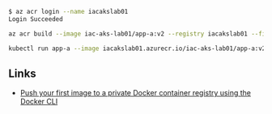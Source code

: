 

```bash
$ az acr login --name iacakslab01
Login Succeeded
```


```bash
az acr build --image iac-aks-lab01/app-a:v2 --registry iacakslab01 --file Dockerfile ..

```

```bash
kubectl run app-a --image iacakslab01.azurecr.io/iac-aks-lab01/app-a:v2
```

## Links

* [Push your first image to a private Docker container registry using the Docker CLI](https://docs.microsoft.com/en-us/azure/container-registry/container-registry-get-started-docker-cli?WT.mc_id=AZ-MVP-5003837)